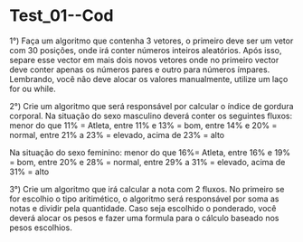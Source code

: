 # Test_01--Cod

1°) Faça um algoritmo que contenha 3 vetores, o primeiro deve ser um vetor com 30 posições, onde irá conter números inteiros aleatórios. 
Após isso, separe esse vector em mais dois novos vetores onde no primeiro vector deve conter apenas os números pares e outro para números ímpares. Lembrando, você não deve alocar os valores manualmente, utilize um laço for ou while.


2°) Crie um algoritmo que será responsável por calcular o índice de gordura corporal. 
Na situação do sexo masculino deverá conter os seguintes fluxos: 
menor do que 11% = Atleta,
entre 11% e 13% = bom,
entre 14% e 20% = normal,
entre 21% a 23% = elevado,
acima de 23% = alto

Na situação do sexo feminino:
menor do que 16%= Atleta,
entre 16% e 19% = bom,
entre 20% e 28% = normal,
entre 29% a 31% = elevado,
acima de 31% = alto


3°) Crie um algoritmo que irá calcular a nota com 2 fluxos. No primeiro se for escolhio o tipo aritimético, o algoritmo será responsável por soma as notas e dividir pela quantidade.
Caso seja escolhido o ponderado, você deverá alocar os pesos e fazer uma formula para o cálculo baseado nos pesos escolhios.
